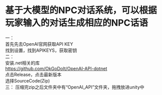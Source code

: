 # 基于大模型的NPC对话系统，可以根据玩家输入的对话生成相应的NPC话语  
一：  
  首先先去OpenAI官网获取API KEY  
  找到设置，找到APIKEYS，获取密钥  
二：  
  安装.net相关的库  
  https://github.com/OkGoDoIt/OpenAI-API-dotnet  
  点击Release，点击最新版本  
  选择SourceCode(Zip)  
三：
  压缩完zip之后文件夹中有“OpenAI_API”文件夹，拖拽放进unity中  
  


